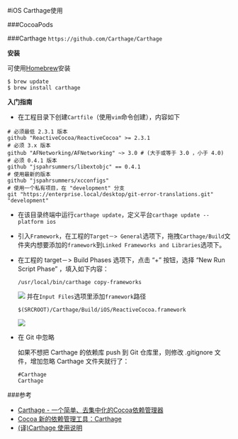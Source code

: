 #iOS Carthage使用

###CocoaPods

###Carthage
`https://github.com/Carthage/Carthage`

**安装**

可使用[Homebrew](http://brew.sh/)安装

```
$ brew update
$ brew install carthage
```

**入门指南**

* 在工程目录下创建`Cartfile`（使用`vim`命令创建），内容如下

```
# 必须最低 2.3.1 版本
github "ReactiveCocoa/ReactiveCocoa" >= 2.3.1
# 必须 3.x 版本
github "AFNetworking/AFNetworking" ~> 3.0 # (大于或等于 3.0 ，小于 4.0)
# 必须 0.4.1 版本
github "jspahrsummers/libextobjc" == 0.4.1
# 使用最新的版本
github "jspahrsummers/xcconfigs"
# 使用一个私有项目，在 "development" 分支
git "https://enterprise.local/desktop/git-error-translations.git" "development"
```

* 在该目录终端中运行`carthage update`，定义平台`carthage update --platform ios`
* 引入`Framework`，在工程的`Target－> General`选项下，拖拽`Carthage/Build`文件夹内想要添加的`framework`到`Linked Frameworks and Libraries`选项下。
* 在工程的 target－> Build Phases 选项下，点击 “+” 按钮，选择 “New Run Script Phase” ，填入如下内容：

	```
	/usr/local/bin/carthage copy-frameworks
	```
	![](http://images.cnitblog.com/blog2015/746857/201505/061109362679977.png)
并在`Input Files`选项里添加`framework`路径

	```
	$(SRCROOT)/Carthage/Build/iOS/ReactiveCocoa.framework
	```
	![](http://images.cnitblog.com/blog2015/746857/201505/061116508297384.png)

* 在 Git 中忽略

	如果不想把 Carthage 的依赖库 push 到 Git 仓库里，则修改 .gitignore 文件，增加忽略 Carthage 文件夹就行了： 
	
	```
	#Carthage
	Carthage
	```

###参考
* [Carthage - 一个简单、去集中化的Cocoa依赖管理器](http://www.cnblogs.com/wdsunny/p/4479590.html)
* [Cocoa 新的依赖管理工具：Carthage](http://www.isaced.com/post-265.html)
* [(译)Carthage 使用说明](http://devtian.me/2015/08/11/translate-carthage-readme/)